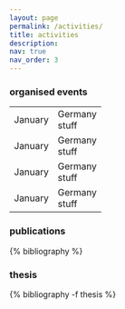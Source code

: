```yaml
---
layout: page
permalink: /activities/
title: activities
description: 
nav: true
nav_order: 3
---
```


### organised events

<div class="table-responsive">
<table class="table table-sm table-borderless">
  <tr>
    <td>January</td>
    <td>Germany<br>stuff</td>
  </tr>
  <tr>
    <td>January</td>
    <td>Germany<br>stuff</td>
  </tr>
  <tr>
    <td>January</td>
    <td>Germany<br>stuff</td>
  </tr>
  <tr>
    <td>January</td>
    <td>Germany<br>stuff</td>
  </tr>
</table>
</div>
  
### publications

<!-- _pages/publications.md -->
<div class="publications">

{% bibliography %}
</div>

### thesis

<div class="publications">
{% bibliography -f thesis %}

</div>

&nbsp;

&nbsp;

&nbsp;
